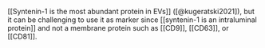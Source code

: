 [[Syntenin-1 is the most abundant protein in EVs]]
 ([@kugeratski2021]), but it can be challenging to use it as marker since [[syntenin-1 is an intraluminal protein]] and not a membrane protein such as [[CD9]], [[CD63]], or [[CD81]].